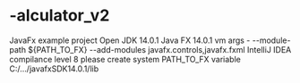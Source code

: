 # -alculator_v2
JavaFx example project
Open JDK 14.0.1
Java FX 14.0.1
vm args - --module-path ${PATH_TO_FX} --add-modules javafx.controls,javafx.fxml
IntelliJ IDEA
compilance level 8
please create system PATH_TO_FX variable C:/.../javafxSDK14.0.1/lib
